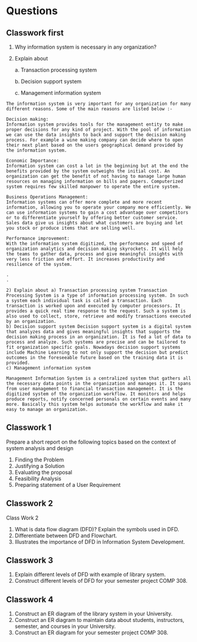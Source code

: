 # Questions

## Classwork first

1. Why information system is necessary in any organization?

2. Explain about 

    a. Transaction processing system

    b. Decision support system

    c. Management information system

```
The information system is very important for any organization for many different reasons. Some of the main reasons are listed below :-

Decision making: 
Information system provides tools for the management entity to make proper decisions for any kind of project. With the pool of information we can use the data insights to back and support the decision making process. For example a wine making company can decide where to open their next plant based on the users geographical demand provided by the information system.

Economic Importance:
Information system can cost a lot in the beginning but at the end the benefits provided by the system outweighs the initial cost. An organization can get the benefit of not having to manage large human resources on managing information on bills and papers. Computerized system requires few skilled manpower to operate the entire system.

Business Operations Management:
Information systems can offer more complete and more recent information, allowing you to operate your company more efficiently. We can use information systems to gain a cost advantage over competitors or to differentiate yourself by offering better customer service. Sales data give us insights about what customers are buying and let you stock or produce items that are selling well. 

Performance improvement:
With the information system digitized, the performance and speed of organization analytics and decision making skyrockets. It will help the teams to gather data, process and give meaningful insights with very less friction and effort. It increases productivity and resilience of the system.

.
.

2) Explain about a) Transaction processing system Transaction Processing System is a type of information processing system. In such a system each individual task is called a transaction. Each transaction is worked upon and executed by computer processors. It provides a quick real time response to the request. Such a system is also used to collect, store, retrieve and modify transactions executed by an organization.
b) Decision support system Decision support system is a digital system that analyzes data and gives meaningful insights that supports the decision making process in an organization. It is fed a lot of data to process and analyze. Such systems are precise and can be tailored to fit organization specific goals. Nowadays decision support systems include Machine Learning to not only support the decision but predict outcomes in the foreseeable future based on the training data it is provided.
c) Management information system

Management Information System is a centralized system that gathers all the necessary data points in the organization and manages it. It spans from user management to financial transaction management. It is the digitized system of the organization workflow. It monitors and helps produce reports, notify concerned personals on certain events and many more. Basically this system helps automate the workflow and make it easy to manage an organization.
```

## Classwork 1

Prepare a short report on the following topics based on the context of system analysis and design
1. Finding the Problem
2. Justifying a Solution
3. Evaluating the proposal
4. Feasibility Analysis
5. Preparing statement of a User Requirement

## Classwork 2

Class Work 2
1. What is data flow diagram (DFD)? Explain the symbols used in DFD.
2. Differentiate between DFD and Flowchart.
3. Illustrates the importance of DFD in Information System Development.

## Classwork 3

1. Explain different levels of DFD with example of library system.
2. Construct different levels of DFD for your semester project COMP 308.

## Classwork 4

1. Construct an ER diagram of the library system in your University.
2. Construct an ER diagram to maintain data about students, instructors, semester, and
courses in your University.
3. Construct an ER diagram for your semester project COMP 308.

